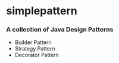 simplepattern
=============

### A collection of Java Design Patterns

* Builder Pattern
* Strategy Pattern
* Decorator Pattern
